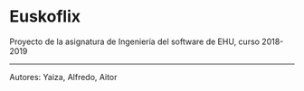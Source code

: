 # Euskoflix

Proyecto de la asignatura de Ingeniería del software de EHU, curso 2018-2019

----------------------------------------------------------------------------
Autores: Yaiza, Alfredo, Aitor
